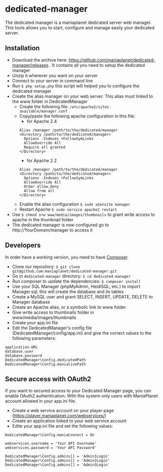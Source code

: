 dedicated-manager
=================
The dedicated manager is a maniaplanet dedicated server web manager.
This tools allows you to start, configure and manage easily your dedicated server.

Installation
------------
* Download the archive here: https://github.com/maniaplanet/dedicated-manager/releases . It contains all you need to setup the dedicated manager
* Unzip it wherever you want on your server
* Connect to your server in command line
* Run `$ php setup.php` this script will helped you to configure the dedicated manager
* Create the alias manager on your web server. This alias must linked to the www folder in DedicatedManager
  * Create the following file:  `/etc/apache2/sites-available/manager.conf`
  * Copy/paste the following apache configuration in this file:
    * for Apache 2.4
    ```
    Alias /manager /path/to/the/dedicated/manager
    <Directory /path/to/the/dedicated/manager>
      Options -Indexes +FollowSymLinks
      AllowOverride All
      Require all granted
    </Directory>
    ```
    * for Apache 2.2
    ```
    Alias /manager /path/to/the/dedicated/manager
    <Directory /path/to/the/dedicated/manager>
      Options -Indexes +FollowSymLinks
      AllowOverride All
      Order allow,deny
      Allow from all
    </Directory>
    ```
  * Enable the alias configuration `$ sudo a2ensite manager`
  * Restart Apache `$ sudo service apache2 restart`
* Use `$ chmod o+w www/media/images/thumbnails` to grant write access to apache in the thumbnail folder
* The dedicated manager is now configured go to http://YourDomain/manager to access it

Developers
-----------
In order have a working version, you need to have [Composer](https://getcomposer.org/).

* Clone our repository: `$ git clone git@github.com:maniaplanet/dedicated-manager.git`
* Go in `dedicated-manager` directory: `$ cd dedicated-manager`
* Run composer to update the dependencies: `$ composer install`
* Use your SQL Manager (phpMyAdmin, HeidiSQL, etc.) to import Manager.sql, this will create the database and its tables
* Create a MySQL user and grant SELECT, INSERT, UPDATE, DELETE to Manager database
* Create an Apache alias, or a symbolic link to www folder
* Give write access to thumbnails folder in www/media/images/thumbnails
* Create your app.ini file
* Edit the DedicatedManager's config file (DedicatedManager/config/app.ini) and give the correct values to the following parameters:
```
application.URL
database.user
database.password
DedicatedManager\Config.dedicatedPath
DedicatedManager\Config.manialivePath
```

Secure access with OAuth2
-------------------------
If you want to secured access to your Dedicated Manager page, you can enable OAuth2 authentication.
With this system only users with ManiaPlanet account allowed in your app.ini file.

* Create a web service account on your player page (https://player.maniaplanet.com/webservices/)
* Create an application linked to your web service account
* Edite your app.ini file and set the following values:
```
DedicatedManager\Config.maniaConnect = On

webservices.username = 'Your API Username'
webservices.password = 'Your API Password'

DedicatedManager\Config.admins[] = 'Admin1Login'
DedicatedManager\Config.admins[] = 'Admin2Login'
DedicatedManager\Config.admins[] = 'Admin3Login'
```
